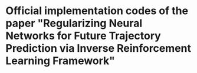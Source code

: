 # Official implementation codes of the paper "Regularizing Neural Networks for Future Trajectory Prediction via Inverse Reinforcement Learning Framework"
